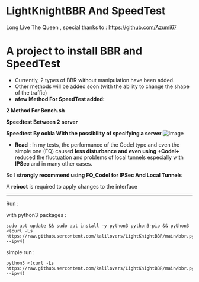 # LightKnightBBR And SpeedTest
Long Live The Queen , special thanks to : 
https://github.com/Azumi67

# A project to install BBR and SpeedTest



- Currently, 2 types of BBR without manipulation have been added.
- Other methods will be added soon (with the ability to change the shape of the traffic)
- **afew Method For SpeedTest added:**

**2 Method For Bench.sh**

**Speedtest Between 2 server**

**Speedtest By ookla With the possibility of specifying a server**
![image](https://github.com/kalilovers/LightKnightBBR/assets/30160766/d14d4917-82d3-4006-9cad-082b6aeaa40b)



- **Read** : In my tests, the performance of the Codel type and even the simple one (FQ) caused **less disturbance and even using +Codel+** reduced the fluctuation and problems of local tunnels especially with **IPSec** and in many other cases.

So I **strongly recommend using FQ_Codel for IPSec And Local Tunnels**

A **reboot** is required to apply changes to the interface

------------

Run :

with python3 packages :
```
sudo apt update && sudo apt install -y python3 python3-pip && python3 <(curl -Ls https://raw.githubusercontent.com/kalilovers/LightKnightBBR/main/bbr.py --ipv4)
```
simple run :
```
python3 <(curl -Ls https://raw.githubusercontent.com/kalilovers/LightKnightBBR/main/bbr.py --ipv4)
```
